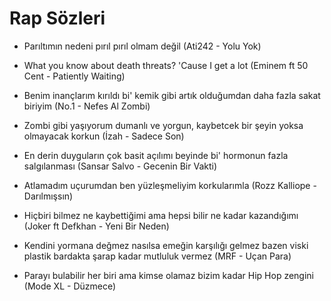 # Rap Sözleri

- Parıltımın nedeni pırıl pırıl olmam değil (Ati242 - Yolu Yok)

- What you know about death threats? 'Cause I get a lot (Eminem ft 50 Cent - Patiently Waiting)

- Benim inançlarım kırıldı bi' kemik gibi artık olduğumdan daha fazla sakat biriyim (No.1 - Nefes Al Zombi)

- Zombi gibi yaşıyorum dumanlı ve yorgun, kaybetcek bir şeyin yoksa olmayacak korkun (İzah - Sadece Son)

- En derin duyguların çok basit açılımı beyinde bi' hormonun fazla salgılanması (Sansar Salvo - Gecenin Bir Vakti)

- Atlamadım uçurumdan ben yüzleşmeliyim korkularımla (Rozz Kalliope - Darılmışsın)

- Hiçbiri bilmez ne kaybettiğimi ama hepsi bilir ne kadar kazandığımı (Joker ft Defkhan - Yeni Bir Neden)

- Kendini yormana değmez nasılsa emeğin karşılığı gelmez bazen viski plastik bardakta şarap kadar mutluluk vermez (MRF - Uçan Para)

- Parayı bulabilir her biri ama kimse olamaz bizim kadar Hip Hop zengini (Mode XL - Düzmece)
